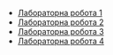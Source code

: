 - [Лабораторна робота 1](https://sokolovapolina230.github.io/Frontend/lab1/)  
- [Лабораторна робота 2](https://sokolovapolina230.github.io/Frontend/lab2/)  
- [Лабораторна робота 3](https://sokolovapolina230.github.io/Frontend/lab3/)
- [Лабораторна робота 4](https://sokolovapolina230.github.io/Frontend/lab4/)

